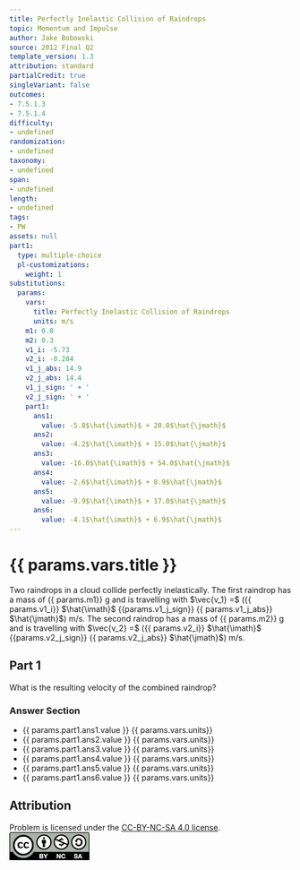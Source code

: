 ```yaml
---
title: Perfectly Inelastic Collision of Raindrops
topic: Momentum and Impulse
author: Jake Bobowski
source: 2012 Final Q2
template_version: 1.3
attribution: standard
partialCredit: true
singleVariant: false
outcomes:
- 7.5.1.3
- 7.5.1.4
difficulty:
- undefined
randomization:
- undefined
taxonomy:
- undefined
span:
- undefined
length:
- undefined
tags:
- PW
assets: null
part1:
  type: multiple-choice
  pl-customizations:
    weight: 1
substitutions:
  params:
    vars:
      title: Perfectly Inelastic Collision of Raindrops
      units: m/s
    m1: 0.8
    m2: 0.3
    v1_i: -5.73
    v2_i: -0.284
    v1_j_abs: 14.9
    v2_j_abs: 14.4
    v1_j_sign: ' + '
    v2_j_sign: ' + '
    part1:
      ans1:
        value: -5.8$\hat{\imath}$ + 20.0$\hat{\jmath}$
      ans2:
        value: -4.2$\hat{\imath}$ + 15.0$\hat{\jmath}$
      ans3:
        value: -16.0$\hat{\imath}$ + 54.0$\hat{\jmath}$
      ans4:
        value: -2.6$\hat{\imath}$ + 8.9$\hat{\jmath}$
      ans5:
        value: -9.9$\hat{\imath}$ + 17.0$\hat{\jmath}$
      ans6:
        value: -4.1$\hat{\imath}$ + 6.9$\hat{\jmath}$
---
```

# {{ params.vars.title }}
Two raindrops in a cloud collide perfectly inelastically. The first raindrop has a mass of {{ params.m1}} g and is travelling with $\vec{v_1} =$ ({{ params.v1_i}} $\hat{\imath}$ {{params.v1_j_sign}} {{ params.v1_j_abs}} $\hat{\jmath}$) m/s.
The second raindrop has a mass of {{ params.m2}} g and is travelling with $\vec{v_2} =$ ({{ params.v2_i}} $\hat{\imath}$ {{params.v2_j_sign}} {{ params.v2_j_abs}} $\hat{\jmath}$) m/s.

## Part 1

What is the resulting velocity of the combined raindrop?

### Answer Section

- {{ params.part1.ans1.value }} {{ params.vars.units}}
- {{ params.part1.ans2.value }} {{ params.vars.units}}
- {{ params.part1.ans3.value }} {{ params.vars.units}}
- {{ params.part1.ans4.value }} {{ params.vars.units}}
- {{ params.part1.ans5.value }} {{ params.vars.units}}
- {{ params.part1.ans6.value }} {{ params.vars.units}}

## Attribution

Problem is licensed under the [CC-BY-NC-SA 4.0 license](https://creativecommons.org/licenses/by-nc-sa/4.0/).<br> ![The Creative Commons 4.0 license requiring attribution-BY, non-commercial-NC, and share-alike-SA license.](https://raw.githubusercontent.com/firasm/bits/master/by-nc-sa.png)